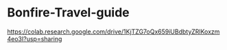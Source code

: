 # Bonfire-Travel-guide
https://colab.research.google.com/drive/1KjTZG7oQx659iUBdbtyZRlKoxzm4eo3I?usp=sharing
